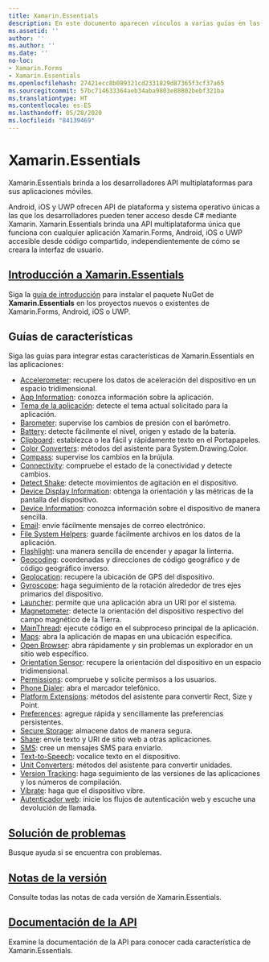 ```yaml
---
title: Xamarin.Essentials
description: En este documento aparecen vínculos a varias guías en las que se describe Xamarin.Essentials, que brinda a los desarrolladores API multiplataformas para sus aplicaciones móviles.
ms.assetid: ''
author: ''
ms.author: ''
ms.date: ''
no-loc:
- Xamarin.Forms
- Xamarin.Essentials
ms.openlocfilehash: 27421ecc8b089321cd2331829d87365f3cf37a65
ms.sourcegitcommit: 57bc714633364aeb34aba9803e88802bebf321ba
ms.translationtype: HT
ms.contentlocale: es-ES
ms.lasthandoff: 05/28/2020
ms.locfileid: "84139469"
---
```

# Xamarin.Essentials

Xamarin.Essentials brinda a los desarrolladores API multiplataformas para sus aplicaciones móviles.

Android, iOS y UWP ofrecen API de plataforma y sistema operativo únicas a las que los desarrolladores pueden tener acceso desde C# mediante Xamarin. Xamarin.Essentials brinda una API multiplataforma única que funciona con cualquier aplicación Xamarin.Forms, Android, iOS o UWP accesible desde código compartido, independientemente de cómo se creara la interfaz de usuario.

## <a name="get-started-with-xamarinessentialsget-startedmdcontextxamarinxamarin-forms"></a>[Introducción a Xamarin.Essentials](get-started.md?context=xamarin/xamarin-forms)

Siga la [guía de introducción](get-started.md) para instalar el paquete NuGet de **Xamarin.Essentials** en los proyectos nuevos o existentes de Xamarin.Forms, Android, iOS o UWP.

## <a name="feature-guides"></a>Guías de características

Siga las guías para integrar estas características de Xamarin.Essentials en las aplicaciones:

* [Accelerometer](accelerometer.md?context=xamarin/xamarin-forms): recupere los datos de aceleración del dispositivo en un espacio tridimensional.
* [App Information](app-information.md?context=xamarin/xamarin-forms): conozca información sobre la aplicación.
* [Tema de la aplicación](app-theme.md?context=xamarin/xamarin-forms): detecte el tema actual solicitado para la aplicación.
* [Barometer](barometer.md?context=xamarin/xamarin-forms): supervise los cambios de presión con el barómetro.
* [Battery](battery.md?context=xamarin/xamarin-forms): detecte fácilmente el nivel, origen y estado de la batería.
* [Clipboard](clipboard.md?context=xamarin/xamarin-forms): establezca o lea fácil y rápidamente texto en el Portapapeles.
* [Color Converters](color-converters.md?context=xamarin/xamarin-forms): métodos del asistente para System.Drawing.Color.
* [Compass](compass.md?context=xamarin/xamarin-forms): supervise los cambios en la brújula.
* [Connectivity](connectivity.md?context=xamarin/xamarin-forms): compruebe el estado de la conectividad y detecte cambios.
* [Detect Shake](detect-shake.md?context=xamarin/xamarin-forms): detecte movimientos de agitación en el dispositivo.
* [Device Display Information](device-display.md?context=xamarin/xamarin-forms): obtenga la orientación y las métricas de la pantalla del dispositivo.
* [Device Information](device-information.md?context=xamarin/xamarin-forms): conozca información sobre el dispositivo de manera sencilla.
* [Email](email.md?context=xamarin/xamarin-forms): envíe fácilmente mensajes de correo electrónico.
* [File System Helpers](file-system-helpers.md?context=xamarin/xamarin-forms): guarde fácilmente archivos en los datos de la aplicación.
* [Flashlight](flashlight.md?context=xamarin/xamarin-forms): una manera sencilla de encender y apagar la linterna.
* [Geocoding](geocoding.md?context=xamarin/xamarin-forms): coordenadas y direcciones de código geográfico y de código geográfico inverso.
* [Geolocation](geolocation.md?context=xamarin/xamarin-forms): recupere la ubicación de GPS del dispositivo.
* [Gyroscope](gyroscope.md?context=xamarin/xamarin-forms): haga seguimiento de la rotación alrededor de tres ejes primarios del dispositivo.
* [Launcher](launcher.md?context=xamarin/xamarin-forms): permite que una aplicación abra un URI por el sistema.
* [Magnetometer](magnetometer.md?context=xamarin/xamarin-forms): detecte la orientación del dispositivo respectivo del campo magnético de la Tierra.
* [MainThread](main-thread.md?content=xamarin/xamarin-forms): ejecute código en el subproceso principal de la aplicación.
* [Maps](maps.md?content=xamarin/xamarin-forms): abra la aplicación de mapas en una ubicación específica.
* [Open Browser](open-browser.md?context=xamarin/xamarin-forms): abra rápidamente y sin problemas un explorador en un sitio web específico.
* [Orientation Sensor](orientation-sensor.md?context=xamarin/xamarin-forms): recupere la orientación del dispositivo en un espacio tridimensional.
* [Permissions](permissions.md?context=xamarin/xamarin-forms): compruebe y solicite permisos a los usuarios.
* [Phone Dialer](phone-dialer.md?context=xamarin/xamarin-forms): abra el marcador telefónico.
* [Platform Extensions](platform-extensions.md?context=xamarin/xamarin-forms): métodos del asistente para convertir Rect, Size y Point.
* [Preferences](preferences.md?context=xamarin/xamarin-forms): agregue rápida y sencillamente las preferencias persistentes.
* [Secure Storage](secure-storage.md?context=xamarin/xamarin-forms): almacene datos de manera segura.
* [Share](share.md?context=xamarin/xamarin-forms): envíe texto y URI de sitio web a otras aplicaciones.
* [SMS](sms.md?context=xamarin/xamarin-forms): cree un mensajes SMS para enviarlo.
* [Text-to-Speech](text-to-speech.md?context=xamarin/xamarin-forms): vocalice texto en el dispositivo.
* [Unit Converters](unit-converters.md?context=xamarin/xamarin-forms): métodos del asistente para convertir unidades.
* [Version Tracking](version-tracking.md?context=xamarin/xamarin-forms): haga seguimiento de las versiones de las aplicaciones y los números de compilación.
* [Vibrate](vibrate.md?context=xamarin/xamarin-forms): haga que el dispositivo vibre.
* [Autenticador web](web-authenticator.md?context=xamarin/xamarin-forms): inicie los flujos de autenticación web y escuche una devolución de llamada.

## <a name="troubleshooting"></a>[Solución de problemas](troubleshooting.md?context=xamarin/xamarin-forms)

Busque ayuda si se encuentra con problemas.

## <a name="release-notes"></a>[Notas de la versión](https://docs.microsoft.com/xamarin/essentials/release-notes/)

Consulte todas las notas de cada versión de Xamarin.Essentials.

## <a name="api-documentation"></a>[Documentación de la API](xref:Xamarin.Essentials)

Examine la documentación de la API para conocer cada característica de Xamarin.Essentials.
